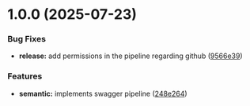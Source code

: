 # 1.0.0 (2025-07-23)


### Bug Fixes

* **release:** add permissions in the pipeline regarding github ([9566e39](https://github.com/lesenecalj/user-service/commit/9566e3998813a6448491a49a75d2b4633769e9e3))


### Features

* **semantic:** implements swagger pipeline ([248e264](https://github.com/lesenecalj/user-service/commit/248e26469300563c7f273edbecd26095f929c78d))
